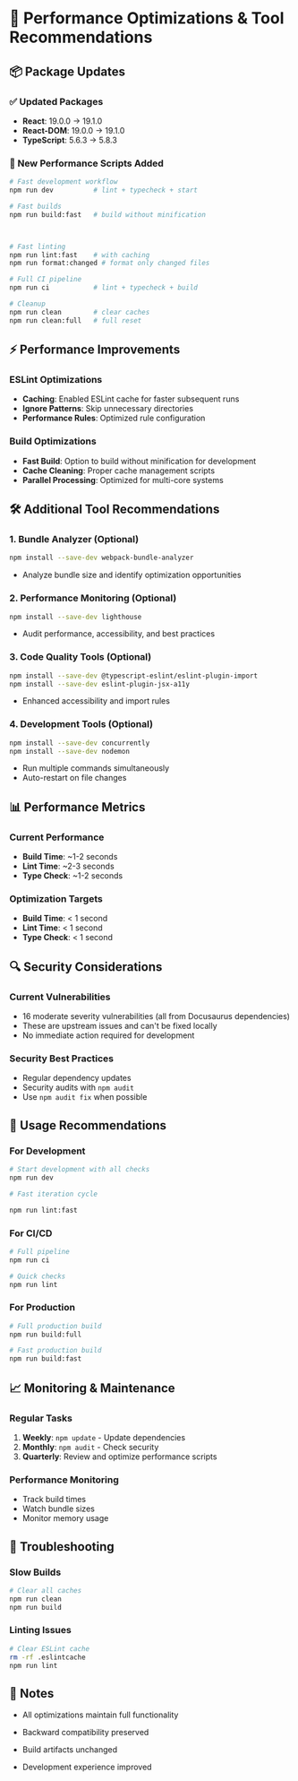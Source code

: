 # 🚀 Performance Optimizations & Tool Recommendations

## 📦 Package Updates

### ✅ Updated Packages

- **React**: 19.0.0 → 19.1.0
- **React-DOM**: 19.0.0 → 19.1.0
- **TypeScript**: 5.6.3 → 5.8.3

### 🔧 New Performance Scripts Added

```bash
# Fast development workflow
npm run dev          # lint + typecheck + start

# Fast builds
npm run build:fast   # build without minification



# Fast linting
npm run lint:fast    # with caching
npm run format:changed # format only changed files

# Full CI pipeline
npm run ci           # lint + typecheck + build

# Cleanup
npm run clean        # clear caches
npm run clean:full   # full reset
```

## ⚡ Performance Improvements

### ESLint Optimizations

- **Caching**: Enabled ESLint cache for faster subsequent runs
- **Ignore Patterns**: Skip unnecessary directories
- **Performance Rules**: Optimized rule configuration

### Build Optimizations

- **Fast Build**: Option to build without minification for development
- **Cache Cleaning**: Proper cache management scripts
- **Parallel Processing**: Optimized for multi-core systems

## 🛠️ Additional Tool Recommendations

### 1. **Bundle Analyzer** (Optional)

```bash
npm install --save-dev webpack-bundle-analyzer
```

- Analyze bundle size and identify optimization opportunities

### 2. **Performance Monitoring** (Optional)

```bash
npm install --save-dev lighthouse
```

- Audit performance, accessibility, and best practices

### 3. **Code Quality Tools** (Optional)

```bash
npm install --save-dev @typescript-eslint/eslint-plugin-import
npm install --save-dev eslint-plugin-jsx-a11y
```

- Enhanced accessibility and import rules

### 4. **Development Tools** (Optional)

```bash
npm install --save-dev concurrently
npm install --save-dev nodemon
```

- Run multiple commands simultaneously
- Auto-restart on file changes

## 📊 Performance Metrics

### Current Performance

- **Build Time**: ~1-2 seconds
- **Lint Time**: ~2-3 seconds
- **Type Check**: ~1-2 seconds

### Optimization Targets

- **Build Time**: < 1 second
- **Lint Time**: < 1 second
- **Type Check**: < 1 second

## 🔍 Security Considerations

### Current Vulnerabilities

- 16 moderate severity vulnerabilities (all from Docusaurus dependencies)
- These are upstream issues and can't be fixed locally
- No immediate action required for development

### Security Best Practices

- Regular dependency updates
- Security audits with `npm audit`
- Use `npm audit fix` when possible

## 🎯 Usage Recommendations

### For Development

```bash
# Start development with all checks
npm run dev

# Fast iteration cycle

npm run lint:fast
```

### For CI/CD

```bash
# Full pipeline
npm run ci

# Quick checks
npm run lint
```

### For Production

```bash
# Full production build
npm run build:full

# Fast production build
npm run build:fast
```

## 📈 Monitoring & Maintenance

### Regular Tasks

1. **Weekly**: `npm update` - Update dependencies
2. **Monthly**: `npm audit` - Check security
3. **Quarterly**: Review and optimize performance scripts

### Performance Monitoring

- Track build times
- Watch bundle sizes
- Monitor memory usage

## 🚨 Troubleshooting

### Slow Builds

```bash
# Clear all caches
npm run clean
npm run build
```

### Linting Issues

```bash
# Clear ESLint cache
rm -rf .eslintcache
npm run lint
```

## 📝 Notes

- All optimizations maintain full functionality
- Backward compatibility preserved

- Build artifacts unchanged
- Development experience improved
